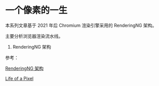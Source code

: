 # 一个像素的一生

本系列文章基于 2021 年后 Chromium 渲染引擎采用的 RenderingNG 架构。

主要分析浏览器渲染流水线。

1. RenderingNG 架构

参考：

[RenderingNG 架构](https://developer.chrome.com/docs/chromium/renderingng)

[Life of a Pixel](https://www.youtube.com/watch?v=K2QHdgAKP-s&t=2607s&ab_channel=BlinkOn)
